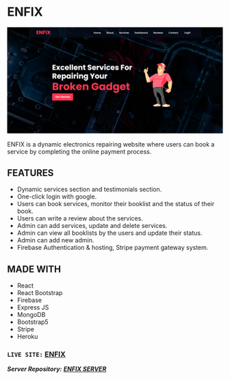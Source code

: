 # ENFIX

![ENFIX](https://raw.githubusercontent.com/mekaiser/enfix-client/main/src/images/enfix.png)

ENFIX is a dynamic electronics repairing website where users can book a service by completing the online payment process.

## FEATURES

- Dynamic services section and testimonials section.
- One-click login with google.
- Users can book services, monitor their booklist and the status of their book.
- Users can write a review about the services.
- Admin can add services, update and delete services.
- Admin can view all booklists by the users and update their status.
- Admin can add new admin.
- Firebase Authentication & hosting, Stripe payment gateway system.

## MADE WITH

- React
- React Bootstrap
- Firebase
- Express JS
- MongoDB
- Bootstrap5
- Stripe
- Heroku

### `LIVE SITE:` [ENFIX](https://enfix-web.web.app/)

**_Server Repository:_** **_[ENFIX SERVER](https://github.com/mekaiser/enfix-server)_**
